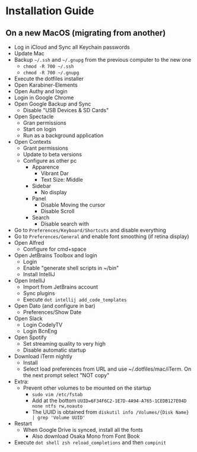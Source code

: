 # Installation Guide

## On a new MacOS (migrating from another)
* Log in iCloud and Sync all Keychain passwords
* Update Mac 
* Backup `~/.ssh` and `~/.gnupg` from the previous computer to the new one
  - `chmod -R 700 ~/.ssh`
  - `chmod -R 700 ~/.gnupg`
* Execute the dotfiles installer
* Open Karabiner-Elements
* Open Authy and login
* Login in Google Chrome
* Open Google Backup and Sync
  - Disable "USB Devices & SD Cards"
* Open Spectacle
  - Gran permissions
  - Start on login
  - Run as a background application
* Open Contexts
  - Grant permissions
  - Update to beta versions
  - Configure as other pc
    - Apparence
      - Vibrant Dar
      - Text Size: Middle
    - Sidebar
      - No display
    - Panel
      - Disable Moving the cursor
      - Disable Scroll
    - Search
      - Disable search with
* Go to `Preferences/Keyboard/Shortcuts` and disable everything
* Go to `Preferences/General` and enable font smoothing (if retina display)
* Open Alfred
  - Configure for cmd+space
* Open JetBrains Toolbox and login
  - Login
  - Enable "generate shell scripts in ~/bin"
  - Install IntelliJ
* Open IntelliJ
  - Import from JetBrains account
  - Sync plugins
  - Execute `dot intellij add_code_templates`
* Open Dato (and configure in bar)
  - Preferences/Show Date
* Open Slack
  - Login CodelyTV
  - Login BcnEng
* Open Spotify
  - Set streaming quality to very high
  - Disable automatic startup
* Download iTerm nightly
  - Install
  - Select load preferences from URL and use ~/.dotfiles/mac/iTerm. On the next prompt select "NOT copy"
* Extra:
  - Prevent other volumes to be mounted on the startup
    - `sudo vim /etc/fstab`
    - Add at the bottom `UUID=6F34F6C2-1E7D-4A94-A765-1CEDB127E04D none ntfs rw,noauto`
    - The UUID is obtained from `diskutil info /Volumes/{Disk Name} | grep 'Volume UUID'`
* Restart
  - When Google Drive is synced, install all the fonts
    - Also download Osaka Mono from Font Book
* Execute `dot shell zsh reload_completions` and then `compinit`
